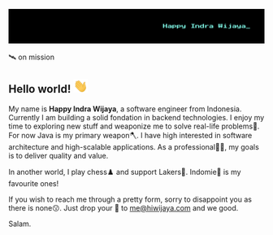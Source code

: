 [![Header](https://raw.githubusercontent.com/hiwijaya/hiwijaya/master/img/header.png "hiwijaya.com")](https://hiwijaya.com/)

🛰️ on mission

## Hello world! <img src="https://raw.githubusercontent.com/hiwijaya/hiwijaya/master/img/hi.gif" width="28px">

My name is **Happy Indra Wijaya**, a software engineer from Indonesia. Currently I am building a solid fondation in backend technologies. I enjoy my time to exploring new stuff and weaponize me to solve real-life problems🧩. For now Java is my primary weapon🪓. I have high interested in software architecture and high-scalable applications. As a professional👨‍💻, my goals is to deliver quality and value.

In another world, I play chess♟️ and support Lakers🏀. Indomie🍜 is my favourite ones!

If you wish to reach me through a pretty form, sorry to disappoint you as there is none😗. Just drop your 💬 to me@hiwijaya.com and we good.

Salam.
